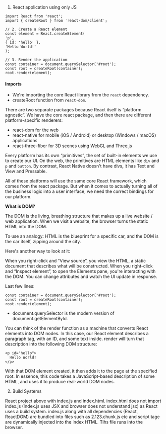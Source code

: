 1. React application using only JS

```
import React from 'react';
import { createRoot } from 'react-dom/client';

// 2. Create a React element
const element = React.createElement(
'p',
{ id: 'hello' },
'Hello World!'
);

// 3. Render the application
const container = document.querySelector('#root');
const root = createRoot(container);
root.render(element);

```

#### Imports

- We're importing the core React library from the `react` dependency.
- createRoot function from `react-dom`.

There are two separate packages because React itself is “platform agnostic”. We have the core react package, and then there are different platform-specific renderers:

- react-dom for the web
- react-native for mobile (iOS / Android) or desktop (Windows / macOS) applications
- react-three-fiber for 3D scenes using WebGL and Three.js

Every platform has its own “primitives”, the set of built-in elements we use to create our UI. On the web, the primitives are HTML elements like `div` and `p` and `button`. By contrast, React Native doesn't have divs, it has Text and View and Pressable.

All of these platforms will use the same core React framework, which comes from the react package. But when it comes to actually turning all of the business logic into a user interface, we need the correct bindings for our platform.

**What is DOM?**

The DOM is the living, breathing structure that makes up a live website / web application. When we visit a website, the browser turns the static HTML into the DOM.

To use an analogy: HTML is the blueprint for a specific car, and the DOM is the car itself, zipping around the city.

Here's another way to look at it:

When you right-click and “View source”, you view the HTML, a static document that describes what will be constructed.
When you right-click and “Inspect element”, to open the Elements pane, you're interacting with the DOM. You can change attributes and watch the UI update in response.

Last few lines:

```
const container = document.querySelector('#root');
const root = createRoot(container);
root.render(element);
```

- document.querySelector is the modern version of document.getElementById.

You can think of the render function as a machine that converts React elements into DOM nodes. In this case, our React element describes a paragraph tag, with an ID, and some text inside. render will turn that description into the following DOM structure:

```
<p id="hello">
  Hello World!
</p>
```

With that DOM element created, it then adds it to the page at the specified root. In essence, this code takes a JavaScript-based description of some HTML, and uses it to produce real-world DOM nodes.

2. Build Systems

React project above with index.js and index.html. index.html does not import index.js (Index.js uses JSX and browser does not understand jsx) as React uses a build system.
index.js along with all dependencies (React, ReactDOM) are bundled into files such as 2.123.chunk.js etc and script tage are dynamically injected into the index HTML. Tihs file runs into the browser.
